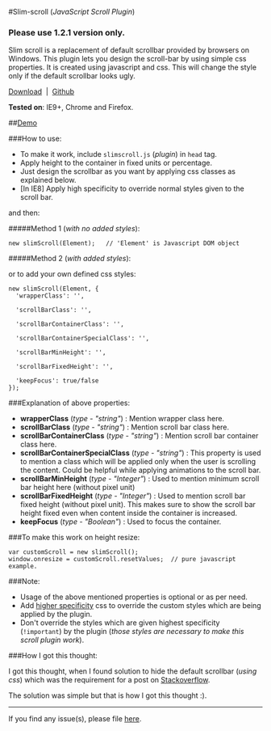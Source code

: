 #Slim-scroll (_JavaScript Scroll Plugin_)

### Please use 1.2.1 version only.

Slim scroll is a replacement of default scrollbar provided by browsers on Windows. This plugin lets you design the scroll-bar by using simple css properties. It is created using javascript and css. This will change the style only if the default scrollbar looks ugly.

[Download](https://github.com/kamlekar/slim-scroll/releases/tag/v1.2.1)&nbsp;&nbsp;| &nbsp;[Github](https://github.com/venkateshwar/slim-scroll/)

**Tested on**: IE9+, Chrome and Firefox.

##[Demo](https://rawgit.com/venkateshwar/slim-scroll/master/test/index.html)

###How to use:
- To make it work, include `slimscroll.js` (_plugin_) in `head` tag.
- Apply height to the container in fixed units or percentage.
- Just design the scrollbar as you want by applying css classes as explained below.
- [In IE8] Apply high specificity to override normal styles given to the scroll bar.

and then:

#####Method 1 (_with no added styles_):

    new slimScroll(Element);   // 'Element' is Javascript DOM object

#####Method 2 (_with added styles_):

or to add your own defined css styles:

    new slimScroll(Element, {
      'wrapperClass': '',

      'scrollBarClass': '',

      'scrollBarContainerClass': '',  

      'scrollBarContainerSpecialClass': '',

      'scrollBarMinHeight': '',

      'scrollBarFixedHeight': '',

      'keepFocus': true/false
    });

###Explanation of above properties:

- **wrapperClass** (*type - "string"*) : Mention wrapper class here.
- **scrollBarClass** (*type - "string"*) : Mention scroll bar class here.
- **scrollBarContainerClass** (*type - "string"*) : Mention scroll bar container class here.
- **scrollBarContainerSpecialClass** (*type - "string"*) : This property is used to mention a class which will be applied only when the user is scrolling the content. Could be helpful while applying animations to the scroll bar.
- **scrollBarMinHeight** (*type - "Integer"*) : Used to mention minimum scroll bar height here (without pixel unit)
- **scrollBarFixedHeight** (*type - "Integer"*) : Used to mention scroll bar fixed height (without pixel unit). This makes sure to show the scroll bar height fixed even when content inside the container is increased.
- **keepFocus** (*type - "Boolean"*) : Used to focus the container.

###To make this work on height resize:

    var customScroll = new slimScroll();
    window.onresize = customScroll.resetValues;  // pure javascript example.

###Note:

- Usage of the above mentioned properties is optional or as per need.
- Add [higher specificity](https://developer.mozilla.org/en-US/docs/Web/CSS/Specificity) css to override the custom styles which are being applied by the plugin.
- Don't override the styles which are given highest specificity (`!important`) by the plugin (_those styles are necessary to make this scroll plugin work_).


###How I got this thought:

I got this thought, when I found solution to hide the default scrollbar (_using css_) which was the requirement for a post on [Stackoverflow](http://stackoverflow.com/a/16671476/1577396).

The solution was simple but that is how I got this thought :).

---------------------------------

If you find any issue(s), please file [here](https://github.com/venkateshwar/slim-scroll/issues).
